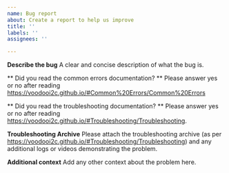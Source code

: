 ```yaml
---
name: Bug report
about: Create a report to help us improve
title: ''
labels: ''
assignees: ''

---
```


**Describe the bug**
A clear and concise description of what the bug is.

** Did you read the common errors documentation? **
Please answer yes or no after reading https://voodooi2c.github.io/#Common%20Errors/Common%20Errors

** Did you read the troubleshooting documentation? **
Please answer yes or no after reading https://voodooi2c.github.io/#Troubleshooting/Troubleshooting.

**Troubleshooting Archive**
Please attach the troubleshooting archive (as per https://voodooi2c.github.io/#Troubleshooting/Troubleshooting) and any additional logs or videos demonstrating the problem.

**Additional context**
Add any other context about the problem here.
